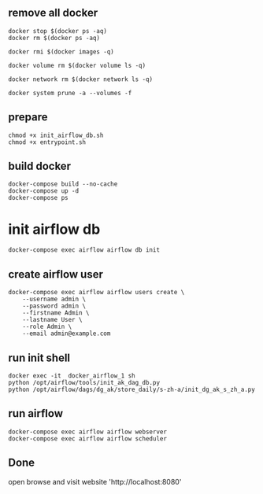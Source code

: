 ## remove all docker
```shell
docker stop $(docker ps -aq)
docker rm $(docker ps -aq)

docker rmi $(docker images -q)

docker volume rm $(docker volume ls -q)

docker network rm $(docker network ls -q)

docker system prune -a --volumes -f
```


## prepare
```shell
chmod +x init_airflow_db.sh
chmod +x entrypoint.sh
```

## build docker 
```shell
docker-compose build --no-cache
docker-compose up -d
docker-compose ps
```

# init airflow db
```shell
docker-compose exec airflow airflow db init
```

## create airflow user
```shell
docker-compose exec airflow airflow users create \
    --username admin \
    --password admin \
    --firstname Admin \
    --lastname User \
    --role Admin \
    --email admin@example.com
```

## run init shell
```shell
docker exec -it  docker_airflow_1 sh
python /opt/airflow/tools/init_ak_dag_db.py
python /opt/airflow/dags/dg_ak/store_daily/s-zh-a/init_dg_ak_s_zh_a.py
```

## run airflow
```shell
docker-compose exec airflow airflow webserver
docker-compose exec airflow airflow scheduler
```

## Done
open browse and visit website 'http://localhost:8080'